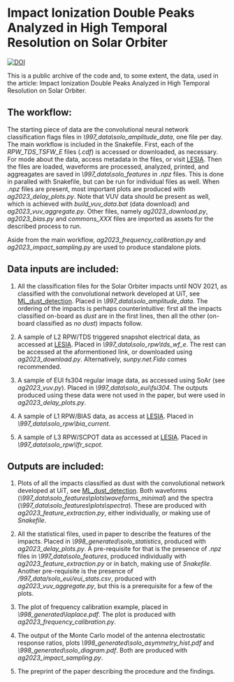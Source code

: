 # Impact Ionization Double Peaks Analyzed in High Temporal Resolution on Solar Orbiter

[![DOI](https://zenodo.org/badge/DOI/10.5281/zenodo.8325050.svg)](https://doi.org/10.5281/zenodo.8325050)


This is a public archive of the code and, to some extent, the data, used in the article: Impact Ionization Double Peaks Analyzed in High Temporal Resolution on Solar Orbiter. 

## The workflow:

The starting piece of data are the convolutional neural network classification flags files in *\997_data\solo_amplitude_data*, one file per day. The main workflow is included in the Snakefile. First, each of the *RPW_TDS_TSFW_E* files (*.cdf*) is accessed or downloaded, as necessary. For mode about the data, access metadata in the files, or visit [LESIA](https://rpw.lesia.obspm.fr/roc/data/pub/solo/rpw/docs/DPDD/html/sections/4-data_product_descriptions.html). Then the files are loaded, waveforms are processed, analyzed, printed, and aggreagates are saved in *\997_data\solo_features* in *.npz* files. This is done in paralled with Snakefile, but can be run for individual files as well. When *.npz* files are present, most important plots are produced with *ag2023_delay_plots.py*. Note that VUV data should be present as well, which is achieved with *build_vuv_data.bat* (data download) and *ag2023_vuv_aggregate.py*. Other files, namely *ag2023_download.py*, *ag2023_bias.py* and *commons_XXX* files are imported as assets for the described process to run. 

Aside from the main workflow, *ag2023_frequency_calibration.py* and *ag2023_impact_sampling.py* are used to produce standalone plots.

## Data inputs are included:

1. All the classification files for the Solar Orbiter impacts until NOV 2021, as classified with the convolutional network developed at UiT, see  [ML_dust_detection](https://github.com/AndreasKvammen/ML_dust_detection). Placed in *\997_data\solo_amplitude_data*. The ordering of the impacts is perhaps counterintuitive: first all the impacts classified on-board as *dust* are in the first lines, then all the other (on-board classified as *no dust*) impacts follow.

2. A sample of L2 RPW/TDS triggered snapshot electrical data, as accessed at [LESIA](https://rpw.lesia.obspm.fr/roc/data/pub/solo/rpw/data/L2/tds_wf_e/). Placed in *\997_data\solo_rpw\tds_wf_e*. The rest can be accessed at the aformentioned link, or downloaded using *ag2023_download.py*. Alternatively, *sunpy.net.Fido* comes recommended. 

3. A sample of EUI fs304 regular image data, as accessed using SoAr (see *ag2023_vuv.py*).  Placed in *\997_data\solo_eui\fsi304*. The outputs produced using these data were not used in the paper, but were used in *ag2023_delay_plots.py*. 

4. A sample of L1 RPW/BIAS data, as access at [LESIA](https://rpw.lesia.obspm.fr/roc/data/pub/solo/rpw/data/L1). Placed in *\997_data\solo_rpw\bia_current*. 

5. A sample of L3 RPW/SCPOT data as accessed at [LESIA](https://rpw.lesia.obspm.fr/roc/data/pub/solo/rpw/data/L3/lfr_scpot/). Placed in *\997_data\solo_rpw\lfr_scpot*.

## Outputs are included: 

1. Plots of all the impacts classified as dust with the convolutional network developed at UiT, see  [ML_dust_detection](https://github.com/AndreasKvammen/ML_dust_detection). Both waveforms (*\997_data\solo_features\plots\waveforms_minimal*) and the spectra (*\997_data\solo_features\plots\spectra*). These are produced with *ag2023_feature_extraction.py*, either individually, or making use of *Snakefile*. 

2. All the statistical files, used in paper to describe the features of the impacts. Placed in *\998_generated\solo_statistics*, produced with *ag2023_delay_plots.py*. A pre-requisite for that is the presence of *.npz* files in *\997_data\solo_features*, produced individually with *ag2023_feature_extraction.py* or in batch, making use of *Snakefile*. Another pre-requisite is the presence of */997_data/solo_eui/eui_stats.csv*, produced with *ag2023_vuv_aggregate.py*, but this is a prerequisite for a few of the plots. 

3. The plot of frequency calibration example, placed in *\998_generated\laplace.pdf*. The plot is produced with *ag2023_frequency_calibration.py*. 

5. The output of the Monte Carlo model of the antenna electrostatic response ratios, plots *\998_generated\solo_asymmetry_hist.pdf* and *\998_generated\solo_diagram.pdf*. Both are produced with *ag2023_impact_sampling.py*. 

6. The preprint of the paper describing the procedure and the findings. 

